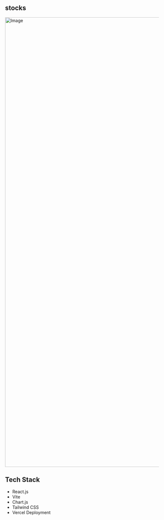 ## stocks
<a href="https://stocks-git-working-johnnys-projects-f079fa40.vercel.app/">
  <img width="1468" alt="Image" src="https://github.com/user-attachments/assets/33894472-8fb8-49f1-a9b3-0b69c916f895" />
</a>

## Tech Stack
- React.js
- Vite
- Chart.js
- Tailwind CSS
- Vercel Deployment
